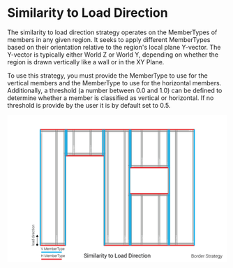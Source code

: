 # Similarity to Load Direction

The similarity to load direction strategy operates on the MemberTypes of members in any given region. It seeks to apply different MemberTypes based on their orientation relative to the region's local plane Y-vector. The Y-vector is typically either World Z or World Y, depending on whether the region is drawn vertically like a wall or in the XY Plane.


To use this strategy, you must provide the MemberType to use for the vertical members and the MemberType to use for the horizontal members. Additionally, a threshold (a number between 0.0 and 1.0) can be defined to determine whether a member is classified as vertical or horizontal.  If no threshold is provide by the user it is by default set to 0.5.

![Parallel Member](/assets/objects/regions/recipes/strategies/boundary/SimilarityToLoadDirection.png/)
